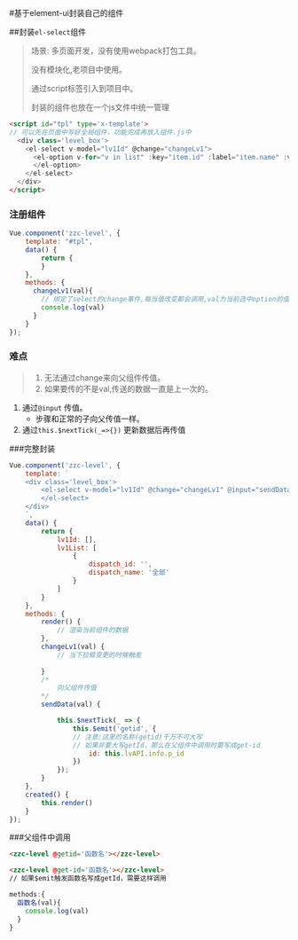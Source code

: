 #基于element-ui封装自己的组件

##封装`el-select`组件

> 场景: 多页面开发，没有使用webpack打包工具。
>
> 没有模块化,老项目中使用。
>
> 通过script标签引入到项目中。
>
> 封装的组件也放在一个js文件中统一管理

```html
<script id="tpl" type='x-template'>
// 可以先在页面中写好全局组件，功能完成再放入组件.js中
  <div class='level_box'>
    <el-select v-model="lv1Id" @change="changeLv1">
      <el-option v-for="v in list" :key="item.id" :label="item.name" :value="item.id">
      </el-option>
    </el-select>
  </div>
</script>
```

### 注册组件

```js
Vue.component('zzc-level', {
    template: "#tpl",
    data() {
        return {
        }
    },
    methods: {
      changeLv1(val){
        // 绑定了select的change事件,每当值改变都会调用,val为当前选中option的值
        console.log(val)
      }
    }
});
```

### 难点

> 1. 无法通过change来向父组件传值。
> 2. 如果要传的不是val,传送的数据一直是上一次的。

1. 通过`@input` 传值。
   - 步骤和正常的子向父传值一样。
2. 通过`this.$nextTick(_=>{})` 更新数据后再传值

###完整封装

```js
Vue.component('zzc-level', {
    template: `
    <div class='level_box'>
        <el-select v-model="lv1Id" @change="changeLv1" @input="sendData" >
        </el-select>
    </div>            
    `,
    data() {
        return {
            lv1Id: [],
            lv1List: [
                {
                    dispatch_id: '',
                    dispatch_name: '全部'
                }
            ]
        }
    },
    methods: {
        render() {
            // 渲染当前组件的数据
        },
        changeLv1(val) {
          	// 当下拉框变更的时候触发
            
        }
        /* 
            向父组件传值
        */
        sendData(val) {

            this.$nextTick(_ => {
                this.$emit('getid', {
      			// 注意:这里的名称(getid)千万不可大写
      			// 如果非要大写getId，那么在父组件中调用时要写成get-id
                    id: this.lvAPI.info.p_id
                })
            });
        }
    },
    created() {
        this.render()
    }
});
```

###父组件中调用

```html
<zzc-level @getid='函数名'></zzc-level>

<zzc-level @get-id='函数名'></zzc-level>
// 如果$emit触发函数名写成getId，需要这样调用
```

```js
methods:{
  函数名(val){
    console.log(val)
  }
}
```

